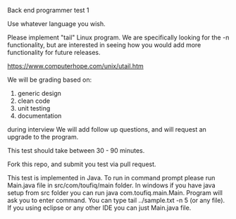 Back end programmer test 1

Use whatever language you wish.

Please implement "tail" Linux program. We are specifically looking for the -n functionality, but are interested in seeing how you would add more functionality for future releases.

https://www.computerhope.com/unix/utail.htm

We will be grading based on:

1) generic design
2) clean code
3) unit testing
4) documentation


during interview We will add follow up questions, and will request an upgrade to the program.

This test should take between 30 - 90 minutes.

Fork this repo, and submit you test via pull request.

This test is implemented in Java. To run in command prompt please run Main.java file in src/com/toufiq/main folder.
In windows if you have java setup from src folder you can run java com.toufiq.main.Main.
Program will ask you to enter command. You can type tail ../sample.txt -n 5 (or any file). If you using eclipse or any other IDE you can just Main.java file.
